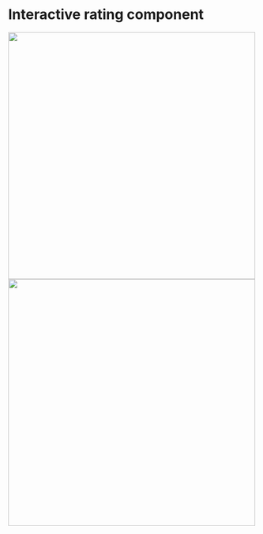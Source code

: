 
<h1>Interactive rating component</h1>

<div>
  <img style="width:500px;" src="https://github.com/Diegokraus/interactive-rating-component/assets/80995860/073d5183-fb2e-42b8-adc3-be86c2e8e735">
</div>

<div>
  <img style="width:500px;" src="https://github.com/Diegokraus/interactive-rating-component/assets/80995860/9fd01a14-ab38-482e-ba3c-08e4c22179e7">
</div>











